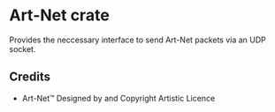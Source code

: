 # Art-Net crate

Provides the neccessary interface to send Art-Net packets via an UDP socket. 

## Credits

- Art-Net™ Designed by and Copyright Artistic Licence
